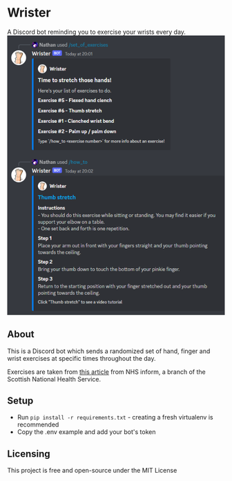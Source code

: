 # Wrister
A Discord bot reminding you to exercise your wrists every day.  
![demonstration](.github/img/demo.png)

## About
This is a Discord bot which sends a randomized set of hand, finger and wrist exercises at specific times throughout
the day.  

Exercises are taken from [this article](https://www.nhsinform.scot/illnesses-and-conditions/muscle-bone-and-joints/exercises/exercises-for-wrist-hand-and-finger-problems)
from NHS inform, a branch of the Scottish National Health Service.

## Setup  
- Run `pip install -r requirements.txt` - creating a fresh virtualenv is recommended
- Copy the .env example and add your bot's token

## Licensing
This project is free and open-source under the MIT License